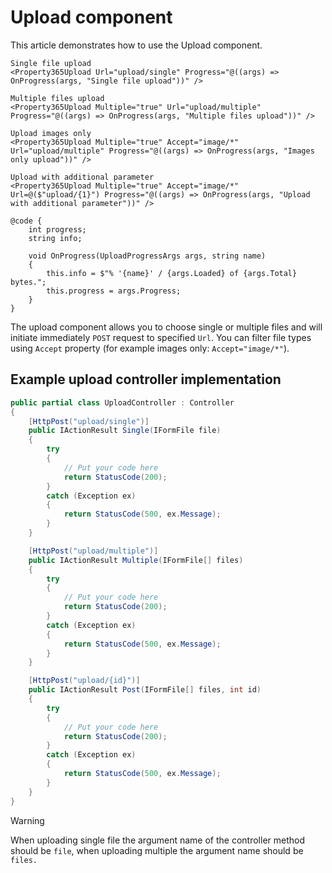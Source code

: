 # Upload component
This article demonstrates how to use the Upload component. 

```
Single file upload
<Property365Upload Url="upload/single" Progress="@((args) => OnProgress(args, "Single file upload"))" />

Multiple files upload
<Property365Upload Multiple="true" Url="upload/multiple" Progress="@((args) => OnProgress(args, "Multiple files upload"))" />

Upload images only
<Property365Upload Multiple="true" Accept="image/*" Url="upload/multiple" Progress="@((args) => OnProgress(args, "Images only upload"))" />

Upload with additional parameter
<Property365Upload Multiple="true" Accept="image/*" Url=@($"upload/{1}") Progress="@((args) => OnProgress(args, "Upload with additional parameter"))" />

@code {
    int progress;
    string info;

    void OnProgress(UploadProgressArgs args, string name)
    {
        this.info = $"% '{name}' / {args.Loaded} of {args.Total} bytes.";
        this.progress = args.Progress;
    }
}
```

The upload component allows you to choose single or multiple files and will initiate immediately `POST` request to specified `Url`. You can filter file types using `Accept` property (for example images only: `Accept="image/*"`).

## <a id="controller">Example upload controller implementation</a>

```cs
public partial class UploadController : Controller
{
    [HttpPost("upload/single")]
    public IActionResult Single(IFormFile file)
    {
        try
        {
            // Put your code here
            return StatusCode(200);
        }
        catch (Exception ex)
        {
            return StatusCode(500, ex.Message);
        }
    }

    [HttpPost("upload/multiple")]
    public IActionResult Multiple(IFormFile[] files)
    {
        try
        {
            // Put your code here
            return StatusCode(200);
        }
        catch (Exception ex)
        {
            return StatusCode(500, ex.Message);
        }
    }

    [HttpPost("upload/{id}")]
    public IActionResult Post(IFormFile[] files, int id)
    {
        try
        {
            // Put your code here
            return StatusCode(200);
        }
        catch (Exception ex)
        {
            return StatusCode(500, ex.Message);
        }
    }
}
```

> [!Warning]
> When uploading single file the argument name of the controller method should be `file`, when uploading multiple the argument name should be `files.`